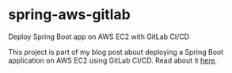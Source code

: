 # spring-aws-gitlab

Deploy Spring Boot app on AWS EC2 with GitLab CI/CD

This project is part of my blog post about deploying a Spring Boot application on AWS EC2 using GitLab CI/CD. Read about it [here](https://mihajlonesic.gitlab.io/archive/deploy-spring-boot-on-aws-ec2-with-gitlab/).
